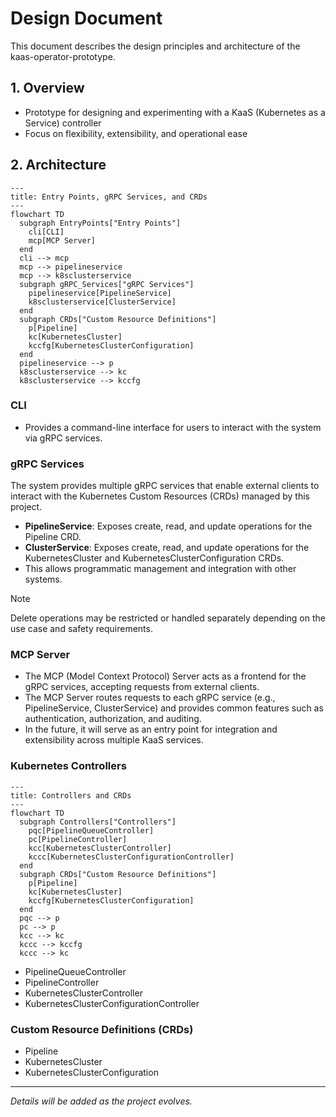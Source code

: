 
# Design Document

This document describes the design principles and architecture of the kaas-operator-prototype.

## 1. Overview

- Prototype for designing and experimenting with a KaaS (Kubernetes as a Service) controller
- Focus on flexibility, extensibility, and operational ease

## 2. Architecture

```mermaid
---
title: Entry Points, gRPC Services, and CRDs
---
flowchart TD
  subgraph EntryPoints["Entry Points"]
    cli[CLI]
    mcp[MCP Server]
  end
  cli --> mcp
  mcp --> pipelineservice
  mcp --> k8sclusterservice
  subgraph gRPC_Services["gRPC Services"]
    pipelineservice[PipelineService]
    k8sclusterservice[ClusterService]
  end
  subgraph CRDs["Custom Resource Definitions"]
    p[Pipeline]
    kc[KubernetesCluster]
    kccfg[KubernetesClusterConfiguration]
  end
  pipelineservice --> p
  k8sclusterservice --> kc
  k8sclusterservice --> kccfg
```

### CLI

- Provides a command-line interface for users to interact with the system via gRPC services.

### gRPC Services

The system provides multiple gRPC services that enable external clients to interact with the Kubernetes Custom Resources (CRDs) managed by this project.

- **PipelineService**: Exposes create, read, and update operations for the Pipeline CRD.
- **ClusterService**: Exposes create, read, and update operations for the KubernetesCluster and KubernetesClusterConfiguration CRDs.
- This allows programmatic management and integration with other systems.

> [!NOTE]
> Delete operations may be restricted or handled separately depending on the use case and safety requirements.

### MCP Server

- The MCP (Model Context Protocol) Server acts as a frontend for the gRPC services, accepting requests from external clients.
- The MCP Server routes requests to each gRPC service (e.g., PipelineService, ClusterService) and provides common features such as authentication, authorization, and auditing.
- In the future, it will serve as an entry point for integration and extensibility across multiple KaaS services.

### Kubernetes Controllers

```mermaid
---
title: Controllers and CRDs
---
flowchart TD
  subgraph Controllers["Controllers"]
    pqc[PipelineQueueController]
    pc[PipelineController]
    kcc[KubernetesClusterController]
    kccc[KubernetesClusterConfigurationController]
  end
  subgraph CRDs["Custom Resource Definitions"]
    p[Pipeline]
    kc[KubernetesCluster]
    kccfg[KubernetesClusterConfiguration]
  end
  pqc --> p
  pc --> p
  kcc --> kc
  kccc --> kccfg
  kccc --> kc
```

- PipelineQueueController
- PipelineController
- KubernetesClusterController
- KubernetesClusterConfigurationController

### Custom Resource Definitions (CRDs)

- Pipeline
- KubernetesCluster
- KubernetesClusterConfiguration

---

*Details will be added as the project evolves.*
